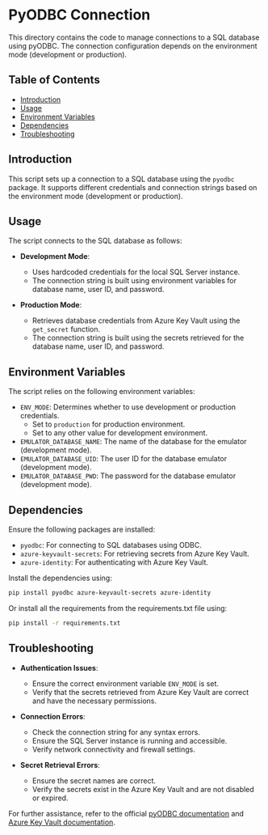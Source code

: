 # PyODBC Connection

This directory contains the code to manage connections to a SQL database using pyODBC. The connection configuration depends on the environment mode (development or production).

## Table of Contents

- [Introduction](#introduction)
- [Usage](#usage)
- [Environment Variables](#environment-variables)
- [Dependencies](#dependencies)
- [Troubleshooting](#troubleshooting)

## Introduction

This script sets up a connection to a SQL database using the `pyodbc` package. It supports different credentials and connection strings based on the environment mode (development or production).

## Usage

The script connects to the SQL database as follows:

- **Development Mode**:
  - Uses hardcoded credentials for the local SQL Server instance.
  - The connection string is built using environment variables for database name, user ID, and password.

- **Production Mode**:
  - Retrieves database credentials from Azure Key Vault using the `get_secret` function.
  - The connection string is built using the secrets retrieved for the database name, user ID, and password.

## Environment Variables

The script relies on the following environment variables:

- `ENV_MODE`: Determines whether to use development or production credentials.
  - Set to `production` for production environment.
  - Set to any other value for development environment.
- `EMULATOR_DATABASE_NAME`: The name of the database for the emulator (development mode).
- `EMULATOR_DATABASE_UID`: The user ID for the database emulator (development mode).
- `EMULATOR_DATABASE_PWD`: The password for the database emulator (development mode).

## Dependencies

Ensure the following packages are installed:

- `pyodbc`: For connecting to SQL databases using ODBC.
- `azure-keyvault-secrets`: For retrieving secrets from Azure Key Vault.
- `azure-identity`: For authenticating with Azure Key Vault.

Install the dependencies using:
```bash
pip install pyodbc azure-keyvault-secrets azure-identity
```

Or install all the requirements from the requirements.txt file using:
```bash
pip install -r requirements.txt
```

## Troubleshooting

- **Authentication Issues**:
  - Ensure the correct environment variable `ENV_MODE` is set.
  - Verify that the secrets retrieved from Azure Key Vault are correct and have the necessary permissions.

- **Connection Errors**:
  - Check the connection string for any syntax errors.
  - Ensure the SQL Server instance is running and accessible.
  - Verify network connectivity and firewall settings.

- **Secret Retrieval Errors**:
  - Ensure the secret names are correct.
  - Verify the secrets exist in the Azure Key Vault and are not disabled or expired.

For further assistance, refer to the official [pyODBC documentation](https://github.com/mkleehammer/pyodbc) and [Azure Key Vault documentation](https://docs.microsoft.com/en-us/azure/key-vault/).